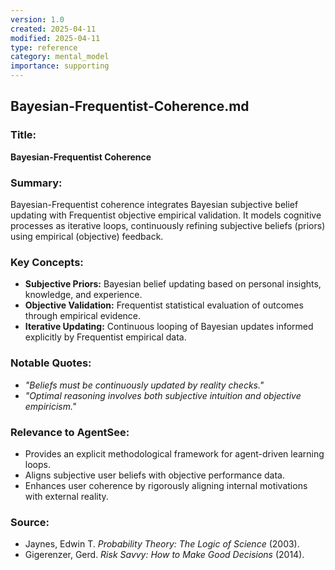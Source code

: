 ```yaml
---
version: 1.0
created: 2025-04-11
modified: 2025-04-11
type: reference
category: mental_model
importance: supporting
---
```


## **Bayesian-Frequentist-Coherence.md**

### Title:
**Bayesian-Frequentist Coherence**

### Summary:
Bayesian-Frequentist coherence integrates Bayesian subjective belief updating with Frequentist objective empirical validation. It models cognitive processes as iterative loops, continuously refining subjective beliefs (priors) using empirical (objective) feedback.

### Key Concepts:
- **Subjective Priors:** Bayesian belief updating based on personal insights, knowledge, and experience.
- **Objective Validation:** Frequentist statistical evaluation of outcomes through empirical evidence.
- **Iterative Updating:** Continuous looping of Bayesian updates informed explicitly by Frequentist empirical data.

### Notable Quotes:
- *"Beliefs must be continuously updated by reality checks."*
- *"Optimal reasoning involves both subjective intuition and objective empiricism."*

### Relevance to AgentSee:
- Provides an explicit methodological framework for agent-driven learning loops.
- Aligns subjective user beliefs with objective performance data.
- Enhances user coherence by rigorously aligning internal motivations with external reality.

### Source:
- Jaynes, Edwin T. *Probability Theory: The Logic of Science* (2003).
- Gigerenzer, Gerd. *Risk Savvy: How to Make Good Decisions* (2014).